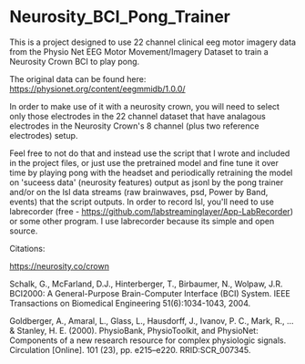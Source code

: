 # Neurosity_BCI_Pong_Trainer
This is a project designed to use 22 channel clinical eeg motor imagery data from the Physio Net EEG Motor Movement/Imagery Dataset to train a Neurosity Crown BCI to play pong. 

The original data can be found here: https://physionet.org/content/eegmmidb/1.0.0/

In order to make use of it with a neurosity crown, you will need to select only those electrodes in the 22 channel dataset that have analagous electrodes in the Neurosity Crown's 8 channel (plus two reference electrodes) setup. 

Feel free to not do that and instead use the script that I wrote and included in the project files, or just use the pretrained model and fine tune it over time by playing pong with the headset and periodically retraining the model on 'suceess data' (neurosity features) output as jsonl by the pong trainer and/or on the lsl data streams (raw brainwaves, psd, Power by Band, events) that the script outputs. In order to record lsl, you'll need to use labrecorder (free - https://github.com/labstreaminglayer/App-LabRecorder) or some other program. I use labrecorder because its simple and open source. 

Citations:

https://neurosity.co/crown

Schalk, G., McFarland, D.J., Hinterberger, T., Birbaumer, N., Wolpaw, J.R. BCI2000: A General-Purpose Brain-Computer Interface (BCI) System. IEEE Transactions on Biomedical Engineering 51(6):1034-1043, 2004.

Goldberger, A., Amaral, L., Glass, L., Hausdorff, J., Ivanov, P. C., Mark, R., ... & Stanley, H. E. (2000). PhysioBank, PhysioToolkit, and PhysioNet: Components of a new research resource for complex physiologic signals. Circulation [Online]. 101 (23), pp. e215–e220. RRID:SCR_007345.
